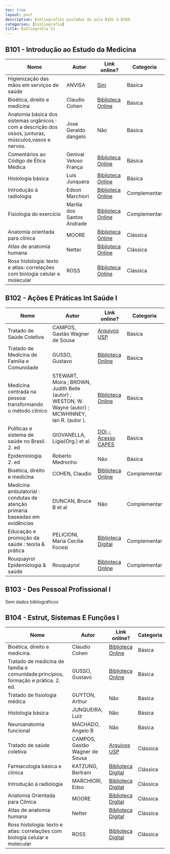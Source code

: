 ```yaml
---
toc: true
layout: post
description: Bibliografias postadas da aula B101 à B104.
categories: [bibliografia]
title: Bibliografia S1
---
```


## B101 - Introdução ao Estudo da Medicina

| Nome                                                                                                   | Autor                      | Link online?                                                                                              | Categoria    |
|--------------------------------------------------------------------------------------------------------|----------------------------|-----------------------------------------------------------------------------------------------------------|--------------|
| Higienização das mãos em serviços de saúde                                                             | ANVISA                     | [Sim](https://bvsms.saude.gov.br/bvs/publicacoes/seguranca_paciente_servicos_saude_higienizacao_maos.pdf) | Básica       |
| Bioética, direito e medicina                                                                           | Claudio Cohen              | [Biblioteca Online](https://integrada.minhabiblioteca.com.br/books/9788520458587)                         | Básica       |
| Anatomia básica dos sistemas orgânicos : com a descrição dos ossos, junturas, músculos,vasos e nervos. | Jose Geraldo dangelo       | Não                                                                                                       | Básica       |
| Comentários ao Código de Ética Médica                                                                  | Genival Veloso França      | [Biblioteca Online](https://integrada.minhabiblioteca.com.br/books/9788527735247)                         | Básica       |
| Histologia básica                                                                                      | Luis Junquera              | [Biblioteca Online](https://integrada.minhabiblioteca.com.br/#/books/9788527732178/cfi/6/2!/4/2/2@0:0)    | Básica       |
| Introdução à radiologia                                                                                | Edson Marchiori            | [Biblioteca Online](https://integrada.minhabiblioteca.com.br/books/978-85-277-2702-0)                     | Complementar |
| Fisiologia do exercício                                                                                | Marilia dos Santos Andrade | [Biblioteca Online](https://integrada.minhabiblioteca.com.br/books/9788520461815)                         | Complementar |
| Anatomia orientada para clínica                                                                        | MOORE                      | [Biblioteca Online](https://integrada.minhabiblioteca.com.br/books/9788527734608)                         | Clássica     |
| Atlas de anatomia humana                                                                               | Netter                     | [Biblioteca Online](https://integrada.minhabiblioteca.com.br/books/9788595150553)                         | Clássica     |
| Ross histologia: texto e atlas: correlações com biologia celular e molecular                           | ROSS                       | [Biblioteca Online](https://integrada.minhabiblioteca.com.br/books/9788527729888)                         | Clássica     |

## B102 - Ações E Práticas Int Saúde I

| Nome                                                                        | Autor                                                                                                 | Link online?                                                                                                            | Categoria    |
|-----------------------------------------------------------------------------|-------------------------------------------------------------------------------------------------------|-------------------------------------------------------------------------------------------------------------------------|--------------|
| Tratado de Saúde Coletiva                                                   | CAMPOS, Gastão Wagner de Sousa                                                                        | [Arquivos USP](https://edisciplinas.usp.br/pluginfile.php/2476982/mod_resource/content/3/21_TRATADO_SAUDE_COLETIVA.pdf) | Básica       |
| Tratado de Medicina de Familia e Comunidade                                 | GUSSO, Gustavo                                                                                        | [Biblioteca Online](https://integrada.minhabiblioteca.com.br/#/books/9788582715369/cfi/6/2!/4/2@0:0)                    | Básica       |
| Medicina centrada na pessoa: transformando o método clínico                 | STEWART, Moira ; BROWN, Judith Belle (autor) ; WESTON, W. Wayne (autor) ; MCWHINNEY, Ian R. (autor ). | [Biblioteca Online](https://integrada.minhabiblioteca.com.br/#/books/9788582714256/cfi/6/2!/4/2/2@0:0.0699)             | Básica       |
| Políticas e sistema de saúde no Brasil. 2. ed                               | GIOVANELLA, Lígia(Org.) et al.                                                                        | [DOI - Acesso CAPES](https://doi.org/10.7476/9788575413494)                                                             | Básica       |
| Epidemiologia. 2. ed                                                        | Roberto Medronho                                                                                      | Não                                                                                                                     | Básica       |
| Bioética, direito e medicina                                                | COHEN, Claudio                                                                                        | [Biblioteca Online](https://integrada.minhabiblioteca.com.br/books/9788520458587)                                       | Complementar |
| Medicina ambulatorial : condutas de atenção primária baseadas em evidências | DUNCAN, Bruce B et al                                                                                 | Não                                                                                                                     | Complementar |
| Educação e promoção da saúde : teoria & prática                             | PELICIONI, Maria Cecília Focesi                                                                       | [Biblioteca Digital](https://integrada.minhabiblioteca.com.br/#/books/9788527734745/)                                                                                                                     | Complementar |
| Rouquayrol Epidemiologia & saúde                                            | Rouquayrol                                                                                            | [Biblioteca Online](https://integrada.minhabiblioteca.com.br/books/9786557830000)                                       | Complementar |

## B103 - Des Pessoal Profissional I

Sem dados bibliográficos

## B104 - Estrut, Sistemas E Funções I

| Nome                                                                                    | Autor                          | Link online?                                                                                                            | Categoria |
|-----------------------------------------------------------------------------------------|--------------------------------|-------------------------------------------------------------------------------------------------------------------------|-----------|
| Bioética, direito e medicina.                                                           | Claudio Cohen                  | [Biblioteca Online](https://integrada.minhabiblioteca.com.br/books/9788520458587)                                       | Básica    |
| Tratado de medicina de família e comunidade:princípios,  formação  e  prática.  2.  ed. | GUSSO, Gustavo                 | [Biblioteca Online](https://integrada.minhabiblioteca.com.br/books/9788582715369)                                       | Básica    |
| Tratado de fisiologia médica                                                            | GUYTON, Arthur                 | Não                                                                                                                     | Básica    |
| Histologia básica                                                                       | JUNQUEIRA, Luiz                | Não                                                                                                                     | Básica    |
| Neuroanatomia funcional                                                                 | MACHADO, Angelo B              | Não                                                                                                                     | Básica    |
| Tratado de saúde coletiva                                                               | CAMPOS, Gastão Wagner de Sousa | [Arquivos USP](https://edisciplinas.usp.br/pluginfile.php/2476982/mod_resource/content/3/21_TRATADO_SAUDE_COLETIVA.pdf) | Clássica  |
| Farmacologia básica e clínica                                                           | KATZUNG, Bertram               | [Biblioteca Digital](https://integrada.minhabiblioteca.com.br/books/9788580555974)                                      | Clássica  |
| Introdução à radiologia                                                                 | MARCHIORI, Edso                | [Biblioteca Digital](https://integrada.minhabiblioteca.com.br/books/978-85-277-2702-0)                                  | Clássica  |
| Anatomia Orientada para Clínica                                                         | MOORE                          | [Biblioteca Digital](https://integrada.minhabiblioteca.com.br/books/9788527734608)                                      | Clássica  |
| Atlas de anatomia humana                                                                | Netter                         | [Biblioteca Digital](https://integrada.minhabiblioteca.com.br/books/9788595150553)                                      | Clássica  |
| Ross histologia: texto e atlas: correlações com biologia celular e molecular            | ROSS                           | [Biblioteca Digital](https://integrada.minhabiblioteca.com.br/books/9788527729888)                                      | Clássica  |
